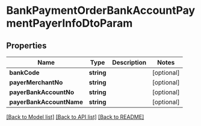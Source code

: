 # BankPaymentOrderBankAccountPaymentPayerInfoDtoParam

## Properties
Name | Type | Description | Notes
------------ | ------------- | ------------- | -------------
**bankCode** | **string** |  | [optional] 
**payerMerchantNo** | **string** |  | [optional] 
**payerBankAccountNo** | **string** |  | [optional] 
**payerBankAccountName** | **string** |  | [optional] 

[[Back to Model list]](../README.md#documentation-for-models) [[Back to API list]](../README.md#documentation-for-api-endpoints) [[Back to README]](../README.md)


